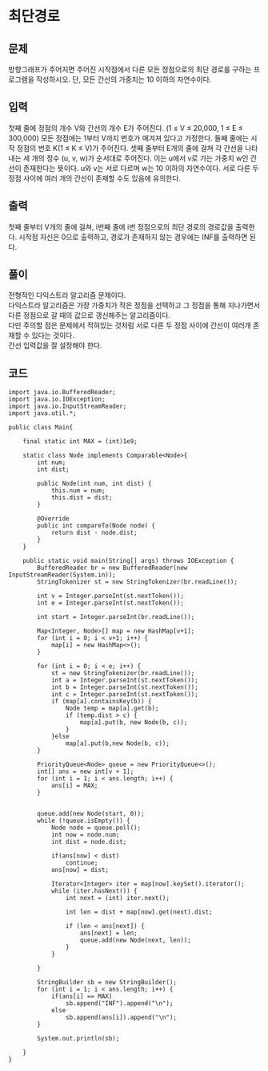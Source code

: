 # 최단경로 
 
## 문제
방향그래프가 주어지면 주어진 시작점에서 다른 모든 정점으로의 최단 경로를 구하는 프로그램을 작성하시오. 단, 모든 간선의 가중치는 10 이하의 자연수이다.

## 입력
첫째 줄에 정점의 개수 V와 간선의 개수 E가 주어진다. (1 ≤ V ≤ 20,000, 1 ≤ E ≤ 300,000) 모든 정점에는 1부터 V까지 번호가 매겨져 있다고 가정한다. 둘째 줄에는 시작 정점의 번호 K(1 ≤ K ≤ V)가 주어진다. 셋째 줄부터 E개의 줄에 걸쳐 각 간선을 나타내는 세 개의 정수 (u, v, w)가 순서대로 주어진다. 이는 u에서 v로 가는 가중치 w인 간선이 존재한다는 뜻이다. u와 v는 서로 다르며 w는 10 이하의 자연수이다. 서로 다른 두 정점 사이에 여러 개의 간선이 존재할 수도 있음에 유의한다.

## 출력
첫째 줄부터 V개의 줄에 걸쳐, i번째 줄에 i번 정점으로의 최단 경로의 경로값을 출력한다. 시작점 자신은 0으로 출력하고, 경로가 존재하지 않는 경우에는 INF를 출력하면 된다.

## 풀이
전형적인 다익스트라 알고리즘 문제이다.  
다익스트라 알고리즘은 가장 가중치가 작은 정점을 선택하고 그 정점을 통해 지나가면서 다른 정점으로 갈 때의 값으로 갱신해주는 알고리즘이다.  
다만 주의할 점은 문제에서 적혀있는 것처럼 서로 다른 두 정점 사이에 간선이 여러개 존재할 수 있다는 것이다.   
간선 입력값을 잘 설정해야 한다.

## 코드
```
import java.io.BufferedReader;
import java.io.IOException;
import java.io.InputStreamReader;
import java.util.*;

public class Main{

    final static int MAX = (int)1e9;

    static class Node implements Comparable<Node>{
        int num;
        int dist;

        public Node(int num, int dist) {
            this.num = num;
            this.dist = dist;
        }

        @Override
        public int compareTo(Node node) {
            return dist - node.dist;
        }
    }

    public static void main(String[] args) throws IOException {
        BufferedReader br = new BufferedReader(new InputStreamReader(System.in));
        StringTokenizer st = new StringTokenizer(br.readLine());

        int v = Integer.parseInt(st.nextToken());
        int e = Integer.parseInt(st.nextToken());

        int start = Integer.parseInt(br.readLine());

        Map<Integer, Node>[] map = new HashMap[v+1];
        for (int i = 0; i < v+1; i++) {
            map[i] = new HashMap<>();
        }

        for (int i = 0; i < e; i++) {
            st = new StringTokenizer(br.readLine());
            int a = Integer.parseInt(st.nextToken());
            int b = Integer.parseInt(st.nextToken());
            int c = Integer.parseInt(st.nextToken());
            if (map[a].containsKey(b)) {
                Node temp = map[a].get(b);
                if (temp.dist > c) {
                    map[a].put(b, new Node(b, c));
                }
            }else
                map[a].put(b,new Node(b, c));
        }

        PriorityQueue<Node> queue = new PriorityQueue<>();
        int[] ans = new int[v + 1];
        for (int i = 1; i < ans.length; i++) {
            ans[i] = MAX;
        }


        queue.add(new Node(start, 0));
        while (!queue.isEmpty()) {
            Node node = queue.poll();
            int now = node.num;
            int dist = node.dist;

            if(ans[now] < dist)
                continue;
            ans[now] = dist;

            Iterator<Integer> iter = map[now].keySet().iterator();
            while (iter.hasNext()) {
                int next = (int) iter.next();

                int len = dist + map[now].get(next).dist;

                if (len < ans[next]) {
                    ans[next] = len;
                    queue.add(new Node(next, len));
                }
            }

        }

        StringBuilder sb = new StringBuilder();
        for (int i = 1; i < ans.length; i++) {
            if(ans[i] == MAX)
                sb.append("INF").append("\n");
            else
                sb.append(ans[i]).append("\n");
        }

        System.out.println(sb);

    }
}
```
